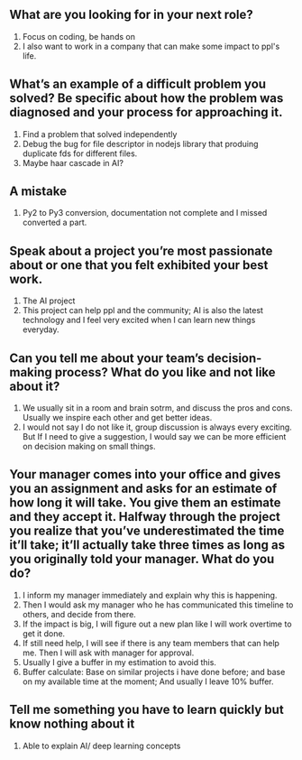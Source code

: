 ## What are you looking for in your next role?
1. Focus on coding, be hands on
2. I also want to work in a company that can make some impact to ppl's life.

## What’s an example of a difficult problem you solved? Be specific about how the problem was diagnosed and your process for approaching it.
1. Find a problem that solved independently
2. Debug the bug for file descriptor in nodejs library that produing duplicate fds for different files.
3. Maybe haar cascade in AI?

## A mistake
1. Py2 to Py3 conversion, documentation not complete and I missed converted a part.

## Speak about a project you’re most passionate about or one that you felt exhibited your best work.
1. The AI project 
2. This project can help ppl and the community; AI is also the latest technology and I feel very excited when I can learn new things everyday.

## Can you tell me about your team’s decision-making process? What do you like and not like about it?
1. We usually sit in a room and brain sotrm, and discuss the pros and cons. Usually we inspire each other and get better ideas.
2. I would not say I do not like it, group discussion is always every exciting. But If I need to give a suggestion, I would say we can be more efficient on decision making on small things.

## Your manager comes into your office and gives you an assignment and asks for an estimate of how long it will take. You give them an estimate and they accept it. Halfway through the project you realize that you’ve underestimated the time it’ll take; it’ll actually take three times as long as you originally told your manager. What do you do?
1. I inform my manager immediately and explain why this is happening.
2. Then I would ask my manager who he has communicated this timeline to others, and decide from there.
3. If the impact is big, I will figure out a new plan like I will work overtime to get it done.
4. If still need help, I will see if there is any team members that can help me. Then I will ask with manager for approval.
5. Usually I give a buffer in my estimation to avoid this.
6. Buffer calculate: Base on similar projects i have done before; and base on my available time at the moment; And usually I leave 10% buffer.

## Tell me something you have to learn quickly but know nothing about it
1. Able to explain AI/ deep learning concepts
